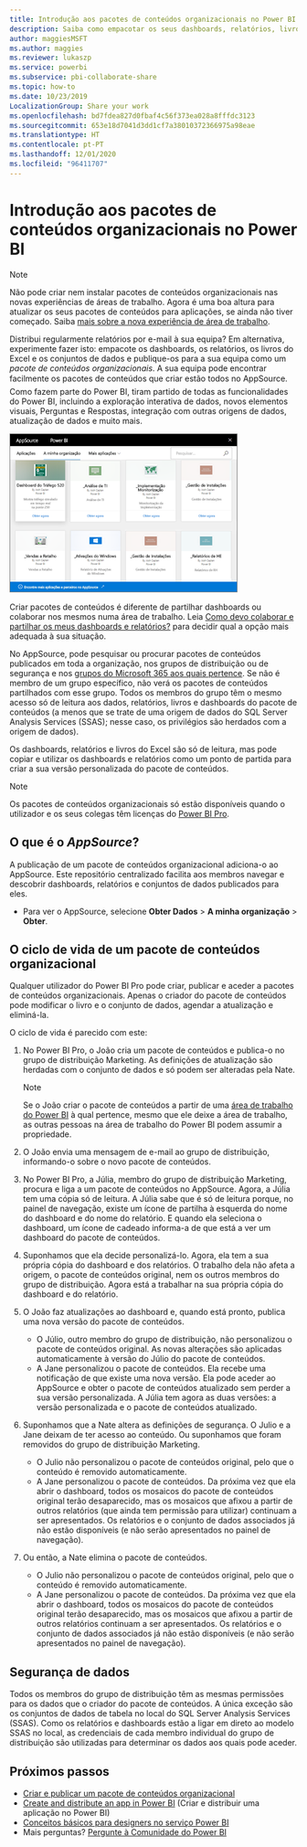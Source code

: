 ```yaml
---
title: Introdução aos pacotes de conteúdos organizacionais no Power BI
description: Saiba como empacotar os seus dashboards, relatórios, livros do Excel e conjuntos de dados em pacotes de conteúdos organizacionais que pode partilhar com os seus colegas.
author: maggiesMSFT
ms.author: maggies
ms.reviewer: lukaszp
ms.service: powerbi
ms.subservice: pbi-collaborate-share
ms.topic: how-to
ms.date: 10/23/2019
LocalizationGroup: Share your work
ms.openlocfilehash: bd7fdea827d0fbaf4c56f373ea028a8fffdc3123
ms.sourcegitcommit: 653e18d7041d3dd1cf7a38010372366975a98eae
ms.translationtype: HT
ms.contentlocale: pt-PT
ms.lasthandoff: 12/01/2020
ms.locfileid: "96411707"
---
```

# <a name="intro-to-organizational-content-packs-in-power-bi"></a>Introdução aos pacotes de conteúdos organizacionais no Power BI
> [!NOTE]
> Não pode criar nem instalar pacotes de conteúdos organizacionais nas novas experiências de áreas de trabalho. Agora é uma boa altura para atualizar os seus pacotes de conteúdos para aplicações, se ainda não tiver começado. Saiba [mais sobre a nova experiência de área de trabalho](service-create-the-new-workspaces.md).
> 

Distribui regularmente relatórios por e-mail à sua equipa? Em alternativa, experimente fazer isto: empacote os dashboards, os relatórios, os livros do Excel e os conjuntos de dados e publique-os para a sua equipa como um *pacote de conteúdos organizacionais*. A sua equipa pode encontrar facilmente os pacotes de conteúdos que criar &#151; estão todos no AppSource. Como fazem parte do Power BI, tiram partido de todas as funcionalidades do Power BI, incluindo a exploração interativa de dados, novos elementos visuais, Perguntas e Respostas, integração com outras origens de dados, atualização de dados e muito mais.

![Captura de ecrã a mostrar um dashboard com pacotes de conteúdos organizacionais.](media/service-organizational-content-pack-introduction/power-bi-org-content-packs.png)

Criar pacotes de conteúdos é diferente de partilhar dashboards ou colaborar nos mesmos numa área de trabalho. Leia [Como devo colaborar e partilhar os meus dashboards e relatórios?](service-how-to-collaborate-distribute-dashboards-reports.md) para decidir qual a opção mais adequada à sua situação. 

No AppSource, pode pesquisar ou procurar pacotes de conteúdos publicados em toda a organização, nos grupos de distribuição ou de segurança e nos [grupos do Microsoft 365 aos quais pertence](https://support.office.com/article/Create-a-group-in-Office-365-7124dc4c-1de9-40d4-b096-e8add19209e9). Se não é membro de um grupo específico, não verá os pacotes de conteúdos partilhados com esse grupo. Todos os membros do grupo têm o mesmo acesso só de leitura aos dados, relatórios, livros e dashboards do pacote de conteúdos (a menos que se trate de uma origem de dados do SQL Server Analysis Services (SSAS); nesse caso, os privilégios são herdados com a origem de dados).

Os dashboards, relatórios e livros do Excel são só de leitura, mas pode copiar e utilizar os dashboards e relatórios como um ponto de partida para criar a sua versão personalizada do pacote de conteúdos.

> [!NOTE]
> Os pacotes de conteúdos organizacionais só estão disponíveis quando o utilizador e os seus colegas têm licenças do [Power BI Pro](../fundamentals/service-features-license-type.md).
> 
> 

## <a name="what-is-appsource"></a>O que é o *AppSource*?
A publicação de um pacote de conteúdos organizacional adiciona-o ao AppSource.  Este repositório centralizado facilita aos membros navegar e descobrir dashboards, relatórios e conjuntos de dados publicados para eles.  

* Para ver o AppSource, selecione **Obter Dados** > **A minha organização** > **Obter**.

## <a name="the-life-cycle-of-an-organizational-content-pack"></a>O ciclo de vida de um pacote de conteúdos organizacional
Qualquer utilizador do Power BI Pro pode criar, publicar e aceder a pacotes de conteúdos organizacionais. Apenas o criador do pacote de conteúdos pode modificar o livro e o conjunto de dados, agendar a atualização e eliminá-la.

O ciclo de vida é parecido com este:

1. No Power BI Pro, o João cria um pacote de conteúdos e publica-o no grupo de distribuição Marketing. As definições de atualização são herdadas com o conjunto de dados e só podem ser alteradas pela Nate.
   
   > [!NOTE]
   > Se o João criar o pacote de conteúdos a partir de uma [área de trabalho do Power BI](service-create-distribute-apps.md) à qual pertence, mesmo que ele deixe a área de trabalho, as outras pessoas na área de trabalho do Power BI podem assumir a propriedade.
   > 
   > 
2. O João envia uma mensagem de e-mail ao grupo de distribuição, informando-o sobre o novo pacote de conteúdos.
3. No Power BI Pro, a Júlia, membro do grupo de distribuição Marketing, procura e liga a um pacote de conteúdos no AppSource. Agora, a Júlia tem uma cópia só de leitura. A Júlia sabe que é só de leitura porque, no painel de navegação, existe um ícone de partilha à esquerda do nome do dashboard e do nome do relatório. E quando ela seleciona o dashboard, um ícone de cadeado informa-a de que está a ver um dashboard do pacote de conteúdos. 
4. Suponhamos que ela decide personalizá-lo. Agora, ela tem a sua própria cópia do dashboard e dos relatórios. O trabalho dela não afeta a origem, o pacote de conteúdos original, nem os outros membros do grupo de distribuição. Agora está a trabalhar na sua própria cópia do dashboard e do relatório.
5. O João faz atualizações ao dashboard e, quando está pronto, publica uma nova versão do pacote de conteúdos.
   
   * O Júlio, outro membro do grupo de distribuição, não personalizou o pacote de conteúdos original. As novas alterações são aplicadas automaticamente à versão do Júlio do pacote de conteúdos.  
   * A Jane personalizou o pacote de conteúdos. Ela recebe uma notificação de que existe uma nova versão.  Ela pode aceder ao AppSource e obter o pacote de conteúdos atualizado sem perder a sua versão personalizada. A Júlia tem agora as duas versões: a versão personalizada e o pacote de conteúdos atualizado.
6. Suponhamos que a Nate altera as definições de segurança. O Julio e a Jane deixam de ter acesso ao conteúdo. Ou suponhamos que foram removidos do grupo de distribuição Marketing.
   
   * O Julio não personalizou o pacote de conteúdos original, pelo que o conteúdo é removido automaticamente. 
   * A Jane personalizou o pacote de conteúdos. Da próxima vez que ela abrir o dashboard, todos os mosaicos do pacote de conteúdos original terão desaparecido, mas os mosaicos que afixou a partir de outros relatórios (que ainda tem permissão para utilizar) continuam a ser apresentados. Os relatórios e o conjunto de dados associados já não estão disponíveis (e não serão apresentados no painel de navegação).
7. Ou então, a Nate elimina o pacote de conteúdos.
   
   * O Julio não personalizou o pacote de conteúdos original, pelo que o conteúdo é removido automaticamente. 
   * A Jane personalizou o pacote de conteúdos. Da próxima vez que ela abrir o dashboard, todos os mosaicos do pacote de conteúdos original terão desaparecido, mas os mosaicos que afixou a partir de outros relatórios continuam a ser apresentados. Os relatórios e o conjunto de dados associados já não estão disponíveis (e não serão apresentados no painel de navegação).

## <a name="data-security"></a>Segurança de dados
Todos os membros do grupo de distribuição têm as mesmas permissões para os dados que o criador do pacote de conteúdos. A única exceção são os conjuntos de dados de tabela no local do SQL Server Analysis Services (SSAS). Como os relatórios e dashboards estão a ligar em direto ao modelo SSAS no local, as credenciais de cada membro individual do grupo de distribuição são utilizadas para determinar os dados aos quais pode aceder.

## <a name="next-steps"></a>Próximos passos
* [Criar e publicar um pacote de conteúdos organizacional](service-organizational-content-pack-create-and-publish.md)
* [Create and distribute an app in Power BI](service-create-distribute-apps.md) (Criar e distribuir uma aplicação no Power BI) 
* [Conceitos básicos para designers no serviço Power BI](../fundamentals/service-basic-concepts.md)
* Mais perguntas? [Pergunte à Comunidade do Power BI](https://community.powerbi.com/)
